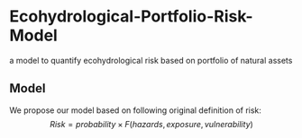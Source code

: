 # Ecohydrological-Portfolio-Risk-Model
a model to quantify ecohydrological risk based on portfolio of natural assets

## Model
We propose our model based on following original definition of risk:\
$$Risk=probability ×F(hazards,exposure,vulnerability)$$</p>


